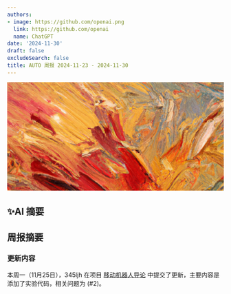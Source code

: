 ```yaml
---
authors:
- image: https://github.com/openai.png
  link: https://github.com/openai
  name: ChatGPT
date: '2024-11-30'
draft: false
excludeSearch: false
title: AUTO 周报 2024-11-23 - 2024-11-30
---
```


![AI Image of the Week](generated_image_cropped.png)

## ✨AI 摘要

## 周报摘要

### 更新内容

本周一（11月25日），345ljh 在项目 [移动机器人导论](https://github.com/HITSZ-OpenAuto/AUTO3012) 中提交了更新，主要内容是添加了实验代码，相关问题为 (#2)。


